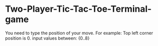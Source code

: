 # Two-Player-Tic-Tac-Toe-Terminal-game
You need to type the position of your move. For example: Top left corner position is 0.
input values between: {0..8}
